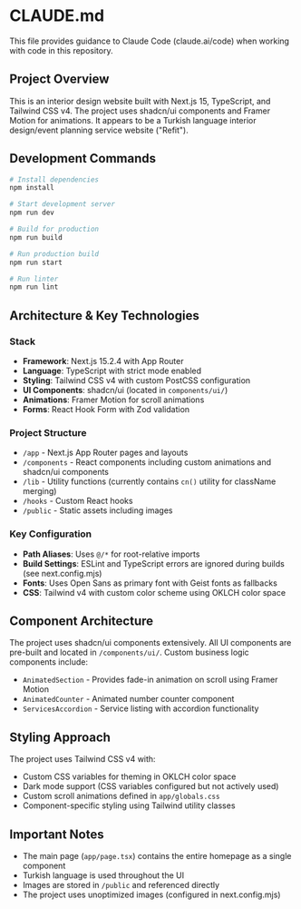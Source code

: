 # CLAUDE.md

This file provides guidance to Claude Code (claude.ai/code) when working with code in this repository.

## Project Overview

This is an interior design website built with Next.js 15, TypeScript, and Tailwind CSS v4. The project uses shadcn/ui components and Framer Motion for animations. It appears to be a Turkish language interior design/event planning service website ("Refit").

## Development Commands

```bash
# Install dependencies
npm install

# Start development server
npm run dev

# Build for production
npm run build

# Run production build
npm run start

# Run linter
npm run lint
```

## Architecture & Key Technologies

### Stack
- **Framework**: Next.js 15.2.4 with App Router
- **Language**: TypeScript with strict mode enabled
- **Styling**: Tailwind CSS v4 with custom PostCSS configuration
- **UI Components**: shadcn/ui (located in `components/ui/`)
- **Animations**: Framer Motion for scroll animations
- **Forms**: React Hook Form with Zod validation

### Project Structure
- `/app` - Next.js App Router pages and layouts
- `/components` - React components including custom animations and shadcn/ui components
- `/lib` - Utility functions (currently contains `cn()` utility for className merging)
- `/hooks` - Custom React hooks
- `/public` - Static assets including images

### Key Configuration
- **Path Aliases**: Uses `@/*` for root-relative imports
- **Build Settings**: ESLint and TypeScript errors are ignored during builds (see next.config.mjs)
- **Fonts**: Uses Open Sans as primary font with Geist fonts as fallbacks
- **CSS**: Tailwind v4 with custom color scheme using OKLCH color space

## Component Architecture

The project uses shadcn/ui components extensively. All UI components are pre-built and located in `/components/ui/`. Custom business logic components include:

- `AnimatedSection` - Provides fade-in animation on scroll using Framer Motion
- `AnimatedCounter` - Animated number counter component
- `ServicesAccordion` - Service listing with accordion functionality

## Styling Approach

The project uses Tailwind CSS v4 with:
- Custom CSS variables for theming in OKLCH color space
- Dark mode support (CSS variables configured but not actively used)
- Custom scroll animations defined in `app/globals.css`
- Component-specific styling using Tailwind utility classes

## Important Notes

- The main page (`app/page.tsx`) contains the entire homepage as a single component
- Turkish language is used throughout the UI
- Images are stored in `/public` and referenced directly
- The project uses unoptimized images (configured in next.config.mjs)
